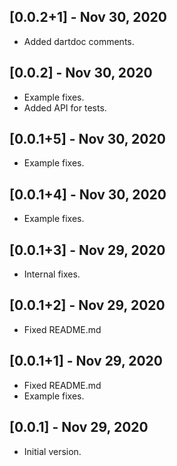 ## [0.0.2+1] - Nov 30, 2020

* Added dartdoc comments.

## [0.0.2] - Nov 30, 2020

* Example fixes.
* Added API for tests.

## [0.0.1+5] - Nov 30, 2020

* Example fixes.

## [0.0.1+4] - Nov 30, 2020

* Example fixes.

## [0.0.1+3] - Nov 29, 2020

* Internal fixes.

## [0.0.1+2] - Nov 29, 2020

* Fixed README.md

## [0.0.1+1] - Nov 29, 2020

* Fixed README.md
* Example fixes.

## [0.0.1] - Nov 29, 2020

* Initial version.